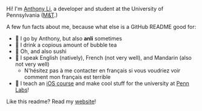 Hi! I'm [Anthony Li](https://anli.dev), a developer and student at the University of Pennsylvania ([M&T](https://fisher.wharton.upenn.edu).)

A few fun facts about me, because what else is a GitHub README good for:
* :wave: I go by Anthony, but also **anli** sometimes
* :bubble_tea: I drink a copious amount of bubble tea
* :sushi: Oh, and also sushi
* :speech_balloon: I speak English (natively), French (not very well), and Mandarin (also not very well)
    * N'hésitez pas à me contacter en français si vous voudriez voir comment mon français est terrible
* :iphone: I teach an [iOS course](https://www.seas.upenn.edu/~cis1951/25sp/) and make cool stuff for the university at [Penn Labs](https://pennlabs.org)!

Like this readme? Read my [website](https://anli.dev)!